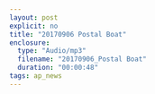 ```yaml
---
layout: post
explicit: no
title: "20170906 Postal Boat"
enclosure:
  type: "Audio/mp3"
  filename: "20170906_Postal Boat"
  duration: "00:00:48"
tags: ap_news
---
```



